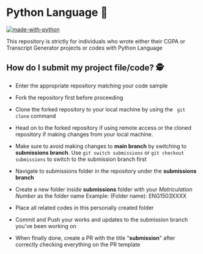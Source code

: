 # Python Language :snake:
[![made-with-python](https://img.shields.io/badge/Made%20with-Python-1f425f.svg)](https://www.python.org/)

This repository is strictly for individuals who wrote either their CGPA or Transcript Generator projects or codes with Python Language

## How do I submit my project file/code? :detective:

- Enter the appropriate repository matching your code sample

- Fork the repository first before proceeding

- Clone the forked repository to your local machine by using the `` git clone`` command

- Head on to the forked repository if using remote access or the cloned repository if making changes from your local machine.

- Make sure to avoid making changes to **main branch** by switching to  **submissions branch**. Use ``git switch submissions`` or ``git checkout submissions`` to switch to the submission branch first

- Navigate to submissions folder in the repository under the **submissions branch**

- Create a new folder inside **submissions** folder with your *Matriculation Number* as the folder name Example: (Folder name): ENG1503XXXX 

- Place all related codes in this personally created folder

- Commit and Push your works and updates to the submission branch you've been working on

- When finally done, create a PR with the title "**submission**" after correctly checking everything on the PR template
